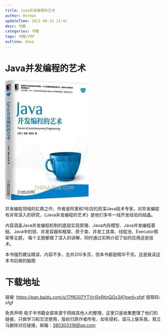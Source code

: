 ```yaml
---
title: Java并发编程的艺术
author: Herman
updateTime: 2021-08-14 13:41
desc: 书籍
categories: 书籍
tags: 书籍/PDF
outline: deep
---
```



# Java并发编程的艺术

![](https://raw.githubusercontent.com/silently9527/images/main/008i3skNgy1guann4114kj607i0at74b02.jpg)

并发编程领域的扛鼎之作，作者是阿里和1号店的资深Java技术专家，对并发编程有非常深入的研究，《Java并发编程的艺术》是他们多年一线开发经验的结晶。

内容涵盖Java并发编程机制的底层实现原理、Java内存模型、Java并发编程基础、Java中的锁、并发容器和框架、原子类、并发工具类、线程池、Executor框架等主题，
每个主题都做了深入的讲解，同时通过实例介绍了如何应用这些技术。

本书强烈建议精读，内容不多，总共200多页，但本书都是精华干货。这是我读这本书后做的脑图



# 下载地址
链接: https://pan.baidu.com/s/17fKG07YTVcl0xRtjnQGx3A?pwd=sfgf 提取码: sfgf



免责声明
电子书书籍全部来源于网络其他人的整理，这里只是收集整理了他们的链接，只做学习和交流使用，版权归原作者所有，如有侵权，请马上联系我，我立马删除对应链接。邮箱：380303318@qq.com

